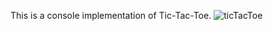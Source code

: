 This is a console implementation of Tic-Tac-Toe.
![ticTacToe](https://user-images.githubusercontent.com/60713038/204061583-a5dcab35-99a2-41d3-ab7c-f98caff4d168.png)
